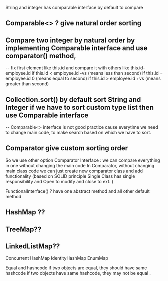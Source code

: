 String and integer has comparable interface by default to compare 
## Comparable<> ? give natural order sorting
## Compare two integer by natural order by implementing Comparable interface and use comparator() method, 
-- fix first element like this.id and compare it with others like this.id- employee.id
   if this.id < employee.id  -vs (means less than second)
   if this.id = employee.id  0 (means equal to second)
   if this.id > employee.id  +vs (means greater than second)

## Collection.sort() by default sort String and Integer if we have to sort custom type list then use Comparable interface
-- Comparable<> interface is not good practice cause everytime we need to change main code, to make search based on which we have to sort.

## Comparator give custom sorting order
So we use other option
Comparator Interface : we can compare everything in one without changing the main code
In Comparator, without changing main class code we can just create new comparator class and add functionality
(based on SOLID principle Single Class has single responsibility and Open to modify and close to ext. )

FunctionalInterface() ?
have one abstract method and all other default method

## HashMap ??
## TreeMap??
## LinkedListMap??
Concurrent HashMap
IdentityHashMap
EnumMap

Equal and hashcode
if two objects are equal, they should have same hashcode
if two objects have same hashcode, they may not be equal .


